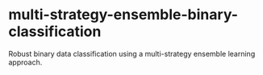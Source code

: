 # multi-strategy-ensemble-binary-classification
Robust binary data classification using a multi-strategy ensemble learning approach.
